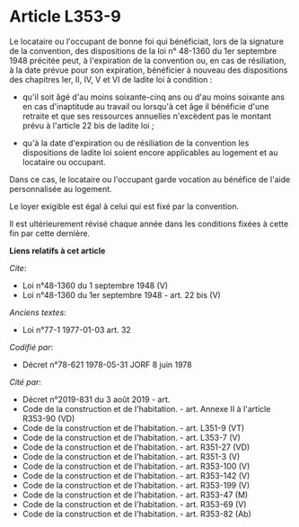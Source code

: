 # Article L353-9

Le locataire ou l'occupant de bonne foi qui bénéficiait, lors de la signature de la convention, des dispositions de la loi n°
48-1360 du 1er septembre 1948 précitée peut, à l'expiration de la convention ou, en cas de résiliation, à la date prévue pour
son expiration, bénéficier à nouveau des dispositions des chapitres Ier, II, IV, V et VI de ladite loi à condition :

- qu'il soit âgé d'au moins soixante-cinq ans ou d'au moins soixante ans en cas d'inaptitude au travail ou lorsqu'à cet âge
il bénéficie d'une retraite et que ses ressources annuelles n'excèdent pas le montant prévu à l'article 22 bis de ladite
loi ;

- qu'à la date d'expiration ou de résiliation de la convention les dispositions de ladite loi soient encore applicables au
logement et au locataire ou occupant. 

Dans ce cas, le locataire ou l'occupant garde vocation au bénéfice de l'aide personnalisée au logement. 

Le loyer exigible est égal à celui qui est fixé par la convention. 

Il est ultérieurement révisé chaque année dans les conditions fixées à cette fin par cette dernière.

**Liens relatifs à cet article**

_Cite_:

  - Loi n°48-1360 du 1 septembre 1948 (V)
  - Loi n°48-1360 du 1er septembre 1948 - art. 22 bis (V)

_Anciens textes_:

  - Loi n°77-1 1977-01-03 art. 32

_Codifié par_:

  - Décret n°78-621 1978-05-31 JORF 8 juin 1978

_Cité par_:

  - Décret n°2019-831 du 3 août 2019 - art.
  - Code de la construction et de l'habitation. - art. Annexe II à l'article R353-90 (VD)
  - Code de la construction et de l'habitation. - art. L351-9 (VT)
  - Code de la construction et de l'habitation. - art. L353-7 (V)
  - Code de la construction et de l'habitation. - art. R351-27 (VD)
  - Code de la construction et de l'habitation. - art. R351-3 (V)
  - Code de la construction et de l'habitation. - art. R353-100 (V)
  - Code de la construction et de l'habitation. - art. R353-142 (V)
  - Code de la construction et de l'habitation. - art. R353-199 (V)
  - Code de la construction et de l'habitation. - art. R353-47 (M)
  - Code de la construction et de l'habitation. - art. R353-69 (V)
  - Code de la construction et de l'habitation. - art. R353-82 (Ab)
